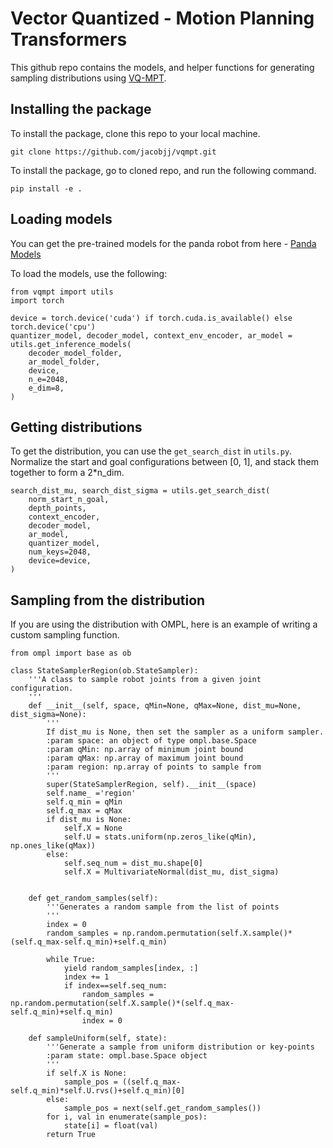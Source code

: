 # Vector Quantized - Motion Planning Transformers

This github repo contains the models, and helper functions for generating sampling distributions using [VQ-MPT](https://sites.google.com/eng.ucsd.edu/vq-mpt/home).

## Installing the package

To install the package, clone this repo to your local machine.

```
git clone https://github.com/jacobjj/vqmpt.git
```

To install the package, go to cloned repo, and run the following command.

```
pip install -e .
```

## Loading models

You can get the pre-trained models for the panda robot from here - [Panda Models](https://drive.google.com/file/d/1B0KVBxYBi0fCQcvagponF6j_2TikZfN7/view?usp=sharing)

To load the models, use the following:

```
from vqmpt import utils
import torch

device = torch.device('cuda') if torch.cuda.is_available() else torch.device('cpu')
quantizer_model, decoder_model, context_env_encoder, ar_model = utils.get_inference_models(
    decoder_model_folder,
    ar_model_folder,
    device,
    n_e=2048,
    e_dim=8,
)
```

## Getting distributions
To get the distribution, you can use the `get_search_dist` in `utils.py`. Normalize the start and goal configurations between [0, 1], and stack them together to form a 2*n_dim.

```
search_dist_mu, search_dist_sigma = utils.get_search_dist(
    norm_start_n_goal,
    depth_points,
    context_encoder,
    decoder_model,
    ar_model,
    quantizer_model,
    num_keys=2048,
    device=device,
)
```

## Sampling from the distribution

If you are using the distribution with OMPL, here is an example of writing a custom sampling function.

```
from ompl import base as ob

class StateSamplerRegion(ob.StateSampler):
    '''A class to sample robot joints from a given joint configuration.
    '''
    def __init__(self, space, qMin=None, qMax=None, dist_mu=None, dist_sigma=None):
        '''
        If dist_mu is None, then set the sampler as a uniform sampler.
        :param space: an object of type ompl.base.Space
        :param qMin: np.array of minimum joint bound
        :param qMax: np.array of maximum joint bound
        :param region: np.array of points to sample from
        '''
        super(StateSamplerRegion, self).__init__(space)
        self.name_ ='region'
        self.q_min = qMin
        self.q_max = qMax
        if dist_mu is None:
            self.X = None
            self.U = stats.uniform(np.zeros_like(qMin), np.ones_like(qMax))
        else:
            self.seq_num = dist_mu.shape[0]
            self.X = MultivariateNormal(dist_mu, dist_sigma)

                       
    def get_random_samples(self):
        '''Generates a random sample from the list of points
        '''
        index = 0
        random_samples = np.random.permutation(self.X.sample()*(self.q_max-self.q_min)+self.q_min)

        while True:
            yield random_samples[index, :]
            index += 1
            if index==self.seq_num:
                random_samples = np.random.permutation(self.X.sample()*(self.q_max-self.q_min)+self.q_min)
                index = 0
                
    def sampleUniform(self, state):
        '''Generate a sample from uniform distribution or key-points
        :param state: ompl.base.Space object
        '''
        if self.X is None:
            sample_pos = ((self.q_max-self.q_min)*self.U.rvs()+self.q_min)[0]
        else:
            sample_pos = next(self.get_random_samples())
        for i, val in enumerate(sample_pos):
            state[i] = float(val)
        return True
```